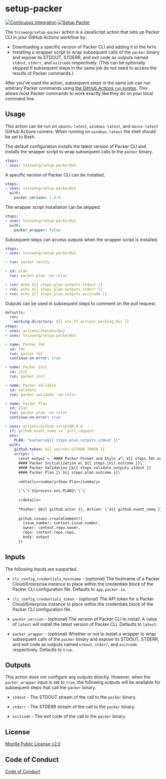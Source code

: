 # setup-packer

<p align="left">
  <a href="https://github.com/tniswong/setup-packer/actions"><img alt="Continuous Integration" src="https://github.com/tniswong/setup-packer/workflows/Continuous%20Integration/badge.svg" /></a>
  <a href="https://github.com/tniswong/setup-packer/actions"><img alt="Setup Packer" src="https://github.com/tniswong/setup-packer/workflows/Setup%20Packer/badge.svg" /></a>
</p>

The `tniswong/setup-packer` action is a JavaScript action that sets up Packer CLI in your GitHub Actions workflow by:

- Downloading a specific version of Packer CLI and adding it to the `PATH`.
- Installing a wrapper script to wrap subsequent calls of the `packer` binary and expose its STDOUT, STDERR, and exit code as outputs named `stdout`, `stderr`, and `exitcode` respectively. (This can be optionally skipped if subsequent steps in the same job do not need to access the results of Packer commands.)

After you've used the action, subsequent steps in the same job can run arbitrary Packer commands using [the GitHub Actions `run` syntax](https://help.github.com/en/actions/reference/workflow-syntax-for-github-actions#jobsjob_idstepsrun). This allows most Packer commands to work exactly like they do on your local command line.

## Usage

This action can be run on `ubuntu-latest`, `windows-latest`, and `macos-latest` GitHub Actions runners. When running on `windows-latest` the shell should be set to Bash.

The default configuration installs the latest version of Packer CLI and installs the wrapper script to wrap subsequent calls to the `packer` binary.

```yaml
steps:
- uses: tniswong/setup-packer@v1
```

A specific version of Packer CLI can be installed.

```yaml
steps:
- uses: tniswong/setup-packer@v1
  with:
    packer_version: 1.6.0
```

The wrapper script installation can be skipped.

```yaml
steps:
- uses: tniswong/setup-packer@v1
  with:
    packer_wrapper: false
```

Subsequent steps can access outputs when the wrapper script is installed.


```yaml
steps:
- uses: tniswong/setup-packer@v1

- run: packer verify

- id: plan
  run: packer plan -no-color

- run: echo ${{ steps.plan.outputs.stdout }}
- run: echo ${{ steps.plan.outputs.stderr }}
- run: echo ${{ steps.plan.outputs.exitcode }}
```

Outputs can be used in subsequent steps to comment on the pull request:

```yaml
defaults:
  run:
    working-directory: ${{ env.tf_actions_working_dir }}
steps:
- uses: actions/checkout@v2
- uses: tniswong/setup-packer@v1

- name: Packer fmt
  id: fmt
  run: packer fmt
  continue-on-error: true

- name: Packer Init
  id: init
  run: packer init

- name: Packer Validate
  id: validate
  run: packer validate -no-color

- name: Packer Plan
  id: plan
  run: packer plan -no-color
  continue-on-error: true

- uses: actions/github-script@0.9.0
  if: github.event_name == 'pull_request'
  env:
    PLAN: "packer\n${{ steps.plan.outputs.stdout }}"
  with:
    github-token: ${{ secrets.GITHUB_TOKEN }}
    script: |
      const output = `#### Packer Format and Style 🖌\`${{ steps.fmt.outcome }}\`
      #### Packer Initialization ⚙️\`${{ steps.init.outcome }}\`
      #### Packer Validation 🤖${{ steps.validate.outputs.stdout }}
      #### Packer Plan 📖\`${{ steps.plan.outcome }}\`
      
      <details><summary>Show Plan</summary>
      
      \`\`\`${process.env.PLAN}\`\`\`
      
      </details>
      
      *Pusher: @${{ github.actor }}, Action: \`${{ github.event_name }}\`, Working Directory: \`${{ env.tf_actions_working_dir }}\`, Workflow: \`${{ github.workflow }}\`*`;
        
      github.issues.createComment({
        issue_number: context.issue.number,
        owner: context.repo.owner,
        repo: context.repo.repo,
        body: output
      })
```

## Inputs

The following inputs are supported.

- `cli_config_credentials_hostname` - (optional) The hostname of a Packer Cloud/Enterprise instance to place within the credentials block of the Packer CLI configuration file. Defaults to `app.packer.io`.

- `cli_config_credentials_token` - (optional) The API token for a Packer Cloud/Enterprise instance to place within the credentials block of the Packer CLI configuration file.

- `packer_version` - (optional) The version of Packer CLI to install. A value of `latest` will install the latest version of Packer CLI. Defaults to `latest`.

- `packer_wrapper` - (optional) Whether or not to install a wrapper to wrap subsequent calls of the `packer` binary and expose its STDOUT, STDERR, and exit code as outputs named `stdout`, `stderr`, and `exitcode` respectively. Defaults to `true`.

## Outputs

This action does not configure any outputs directly. However, when the `packer_wrapper` input is set to `true`, the following outputs will be available for subsequent steps that call the `packer` binary.

- `stdout` - The STDOUT stream of the call to the `packer` binary.

- `stderr` - The STDERR stream of the call to the `packer` binary.

- `exitcode` - The exit code of the call to the `packer` binary.

## License

[Mozilla Public License v2.0](https://github.com/tniswong/setup-packer/blob/master/LICENSE)

## Code of Conduct

[Code of Conduct](https://github.com/tniswong/setup-packer/blob/master/CODE_OF_CONDUCT.md)
